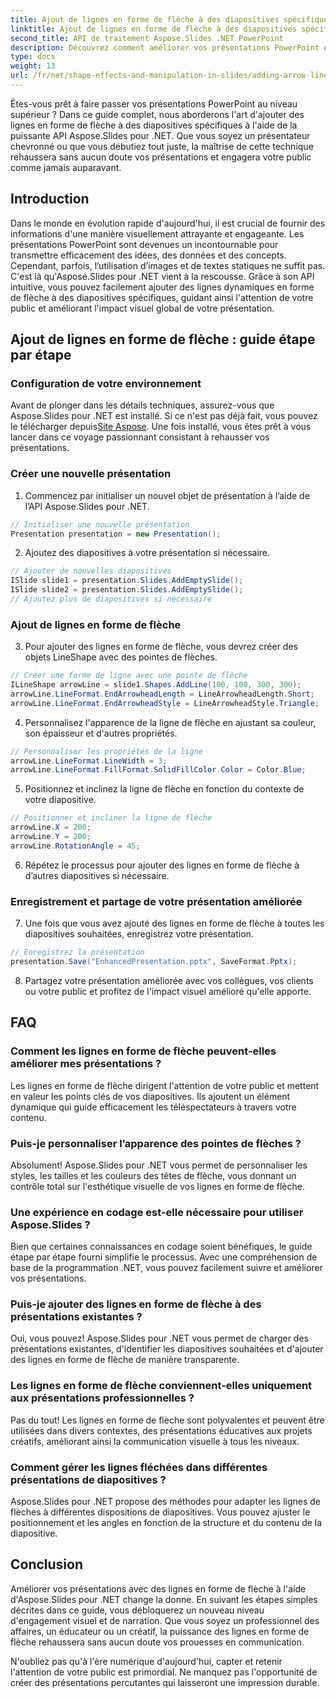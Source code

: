 ```yaml
---
title: Ajout de lignes en forme de flèche à des diapositives spécifiques avec Aspose.Slides
linktitle: Ajout de lignes en forme de flèche à des diapositives spécifiques avec Aspose.Slides
second_title: API de traitement Aspose.Slides .NET PowerPoint
description: Découvrez comment améliorer vos présentations PowerPoint en ajoutant des lignes en forme de flèche à des diapositives spécifiques avec Aspose.Slides pour .NET. Élevez votre contenu et engagez efficacement votre public.
type: docs
weight: 13
url: /fr/net/shape-effects-and-manipulation-in-slides/adding-arrow-lines-to-specific-slides/
---
```


Êtes-vous prêt à faire passer vos présentations PowerPoint au niveau supérieur ? Dans ce guide complet, nous aborderons l'art d'ajouter des lignes en forme de flèche à des diapositives spécifiques à l'aide de la puissante API Aspose.Slides pour .NET. Que vous soyez un présentateur chevronné ou que vous débutiez tout juste, la maîtrise de cette technique rehaussera sans aucun doute vos présentations et engagera votre public comme jamais auparavant.

## Introduction

Dans le monde en évolution rapide d'aujourd'hui, il est crucial de fournir des informations d'une manière visuellement attrayante et engageante. Les présentations PowerPoint sont devenues un incontournable pour transmettre efficacement des idées, des données et des concepts. Cependant, parfois, l’utilisation d’images et de textes statiques ne suffit pas. C'est là qu'Aspose.Slides pour .NET vient à la rescousse. Grâce à son API intuitive, vous pouvez facilement ajouter des lignes dynamiques en forme de flèche à des diapositives spécifiques, guidant ainsi l'attention de votre public et améliorant l'impact visuel global de votre présentation.

## Ajout de lignes en forme de flèche : guide étape par étape

### Configuration de votre environnement

 Avant de plonger dans les détails techniques, assurez-vous que Aspose.Slides pour .NET est installé. Si ce n'est pas déjà fait, vous pouvez le télécharger depuis[Site Aspose](https://releases.aspose.com/slides/net/). Une fois installé, vous êtes prêt à vous lancer dans ce voyage passionnant consistant à rehausser vos présentations.

### Créer une nouvelle présentation

1. Commencez par initialiser un nouvel objet de présentation à l’aide de l’API Aspose.Slides pour .NET.
```csharp
// Initialiser une nouvelle présentation
Presentation presentation = new Presentation();
```

2. Ajoutez des diapositives à votre présentation si nécessaire.
```csharp
// Ajouter de nouvelles diapositives
ISlide slide1 = presentation.Slides.AddEmptySlide();
ISlide slide2 = presentation.Slides.AddEmptySlide();
// Ajoutez plus de diapositives si nécessaire
```

### Ajout de lignes en forme de flèche

3. Pour ajouter des lignes en forme de flèche, vous devrez créer des objets LineShape avec des pointes de flèches.
```csharp
// Créer une forme de ligne avec une pointe de flèche
ILineShape arrowLine = slide1.Shapes.AddLine(100, 100, 300, 300);
arrowLine.LineFormat.EndArrowheadLength = LineArrowheadLength.Short;
arrowLine.LineFormat.EndArrowheadStyle = LineArrowheadStyle.Triangle;
```

4. Personnalisez l'apparence de la ligne de flèche en ajustant sa couleur, son épaisseur et d'autres propriétés.
```csharp
// Personnaliser les propriétés de la ligne
arrowLine.LineFormat.LineWidth = 3;
arrowLine.LineFormat.FillFormat.SolidFillColor.Color = Color.Blue;
```

5. Positionnez et inclinez la ligne de flèche en fonction du contexte de votre diapositive.
```csharp
// Positionner et incliner la ligne de flèche
arrowLine.X = 200;
arrowLine.Y = 200;
arrowLine.RotationAngle = 45;
```

6. Répétez le processus pour ajouter des lignes en forme de flèche à d’autres diapositives si nécessaire.

### Enregistrement et partage de votre présentation améliorée

7. Une fois que vous avez ajouté des lignes en forme de flèche à toutes les diapositives souhaitées, enregistrez votre présentation.
```csharp
// Enregistrez la présentation
presentation.Save("EnhancedPresentation.pptx", SaveFormat.Pptx);
```

8. Partagez votre présentation améliorée avec vos collègues, vos clients ou votre public et profitez de l'impact visuel amélioré qu'elle apporte.

## FAQ

### Comment les lignes en forme de flèche peuvent-elles améliorer mes présentations ?

Les lignes en forme de flèche dirigent l'attention de votre public et mettent en valeur les points clés de vos diapositives. Ils ajoutent un élément dynamique qui guide efficacement les téléspectateurs à travers votre contenu.

### Puis-je personnaliser l’apparence des pointes de flèches ?

Absolument! Aspose.Slides pour .NET vous permet de personnaliser les styles, les tailles et les couleurs des têtes de flèche, vous donnant un contrôle total sur l'esthétique visuelle de vos lignes en forme de flèche.

### Une expérience en codage est-elle nécessaire pour utiliser Aspose.Slides ?

Bien que certaines connaissances en codage soient bénéfiques, le guide étape par étape fourni simplifie le processus. Avec une compréhension de base de la programmation .NET, vous pouvez facilement suivre et améliorer vos présentations.

### Puis-je ajouter des lignes en forme de flèche à des présentations existantes ?

Oui, vous pouvez! Aspose.Slides pour .NET vous permet de charger des présentations existantes, d'identifier les diapositives souhaitées et d'ajouter des lignes en forme de flèche de manière transparente.

### Les lignes en forme de flèche conviennent-elles uniquement aux présentations professionnelles ?

Pas du tout! Les lignes en forme de flèche sont polyvalentes et peuvent être utilisées dans divers contextes, des présentations éducatives aux projets créatifs, améliorant ainsi la communication visuelle à tous les niveaux.

### Comment gérer les lignes fléchées dans différentes présentations de diapositives ?

Aspose.Slides pour .NET propose des méthodes pour adapter les lignes de flèches à différentes dispositions de diapositives. Vous pouvez ajuster le positionnement et les angles en fonction de la structure et du contenu de la diapositive.

## Conclusion

Améliorer vos présentations avec des lignes en forme de flèche à l'aide d'Aspose.Slides pour .NET change la donne. En suivant les étapes simples décrites dans ce guide, vous débloquerez un nouveau niveau d'engagement visuel et de narration. Que vous soyez un professionnel des affaires, un éducateur ou un créatif, la puissance des lignes en forme de flèche rehaussera sans aucun doute vos prouesses en communication.

N'oubliez pas qu'à l'ère numérique d'aujourd'hui, capter et retenir l'attention de votre public est primordial. Ne manquez pas l'opportunité de créer des présentations percutantes qui laisseront une impression durable.